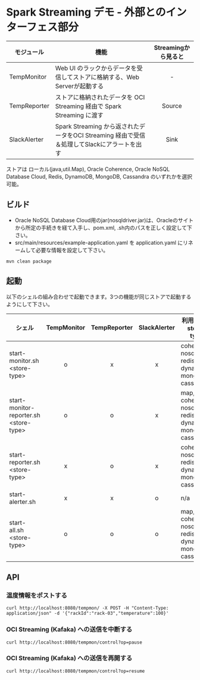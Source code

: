 # Spark Streaming デモ - 外部とのインターフェス部分

| モジュール | 機能 | Streamingから見ると |
|-----------|------|:------------------:|
| TempMonitor | Web UI のラックからデータを受信してストアに格納する、Web Serverが起動する         | - |
| TempReporter  | ストアに格納されたデータを OCI Streaming 経由で Spark Streaming に渡す        | Source |
| SlackAlerter | Spark Streaming から返されたデータをOCI Streaming 経由で受信＆処理してSlackにアラートを出す | Sink |

ストアは ローカル(java,util.Map), Oracle Coherence, Oracle NoSQL Database Cloud, Redis, DynamoDB, MongoDB, Cassandra のいずれかを選択可能。

## ビルド

- Oracle NoSQL Database Cloud用のjar(nosqldriver.jar)は、Oracleのサイトから所定の手続きを経て入手し、pom.xml, .sh内のパスを正しく設定して下さい。
- src/main/resources/example-application.yaml を application.yaml にリネームして必要な情報を設定して下さい。

```
mvn clean package
```


## 起動

以下のシェルの組み合わせで起動できます。3つの機能が同じストアで起動するようにして下さい。

| シェル                                  | TempMonitor | TempReporter | SlackAlerter | 利用可能な store-type                   |
|----------------------------------------|:------------:|:------------:|:------------:|----------------------------------------|
|start-monitor.sh \<store-type\>         |      o       |      x       |      x       | coherence, nosql, redis, dynamodb, mongodb, cassandra      |
|start-monitor-reporter.sh \<store-type\>|      o       |      o       |      x       | map, coherence, nosql, redis, dynamodb, mongodb, cassandra |
|start-reporter.sh \<store-type\>        |      x       |      o       |      x       | coherence, nosql, redis, dynamodb, mongodb, cassandra      |
|start-alerter.sh                        |      x       |      x       |      o       | n/a                                    |
|start-all.sh \<store-type\>             |      o       |      o       |      o       | map, coherence, nosql, redis, dynamodb, mongodb, cassandra |


## API

### 温度情報をポストする

```
curl http://localhost:8080/tempmon/ -X POST -H "Content-Type: application/json" -d '{"rackId":"rack-03","temperature":100}'
```

### OCI Streaming (Kafaka) への送信を中断する

```
curl http://localhost:8080/tempmon/control?op=pause
```

### OCI Streaming (Kafaka) への送信を再開する


```
curl http://localhost:8080/tempmon/control?op=resume
```

